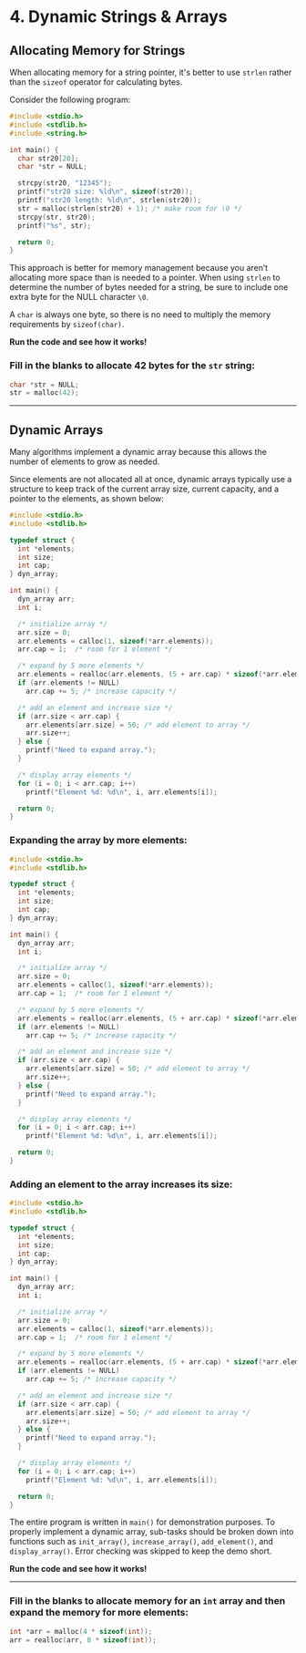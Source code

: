 # 4. Dynamic Strings & Arrays

## Allocating Memory for Strings

When allocating memory for a string pointer, it's better to use `strlen` rather than the `sizeof` operator for calculating bytes.

Consider the following program:

```c
#include <stdio.h>
#include <stdlib.h>
#include <string.h>

int main() {
  char str20[20];
  char *str = NULL;

  strcpy(str20, "12345");
  printf("str20 size: %ld\n", sizeof(str20));
  printf("str20 length: %ld\n", strlen(str20));
  str = malloc(strlen(str20) + 1); /* make room for \0 */
  strcpy(str, str20);
  printf("%s", str);

  return 0;
}
```

This approach is better for memory management because you aren’t allocating more space than is needed to a pointer. When using `strlen` to determine the number of bytes needed for a string, be sure to include one extra byte for the NULL character `\0`.

A `char` is always one byte, so there is no need to multiply the memory requirements by `sizeof(char)`.

**Run the code and see how it works!**

### Fill in the blanks to allocate 42 bytes for the `str` string:

```c
char *str = NULL;
str = malloc(42);
```

---

## Dynamic Arrays

Many algorithms implement a dynamic array because this allows the number of elements to grow as needed.

Since elements are not allocated all at once, dynamic arrays typically use a structure to keep track of the current array size, current capacity, and a pointer to the elements, as shown below:

```c
#include <stdio.h>
#include <stdlib.h>

typedef struct {
  int *elements;
  int size;
  int cap;
} dyn_array;

int main() {
  dyn_array arr;
  int i;

  /* initialize array */
  arr.size = 0;
  arr.elements = calloc(1, sizeof(*arr.elements));
  arr.cap = 1;  /* room for 1 element */

  /* expand by 5 more elements */
  arr.elements = realloc(arr.elements, (5 + arr.cap) * sizeof(*arr.elements));
  if (arr.elements != NULL)
    arr.cap += 5; /* increase capacity */

  /* add an element and increase size */  
  if (arr.size < arr.cap) {
    arr.elements[arr.size] = 50; /* add element to array */
    arr.size++;
  } else {
    printf("Need to expand array.");
  }

  /* display array elements */
  for (i = 0; i < arr.cap; i++)
    printf("Element %d: %d\n", i, arr.elements[i]);

  return 0;
}
```

### Expanding the array by more elements:

```c
#include <stdio.h>
#include <stdlib.h>

typedef struct {
  int *elements;
  int size;
  int cap;
} dyn_array;

int main() {
  dyn_array arr;
  int i;

  /* initialize array */
  arr.size = 0;
  arr.elements = calloc(1, sizeof(*arr.elements));
  arr.cap = 1;  /* room for 1 element */

  /* expand by 5 more elements */
  arr.elements = realloc(arr.elements, (5 + arr.cap) * sizeof(*arr.elements));
  if (arr.elements != NULL)
    arr.cap += 5; /* increase capacity */

  /* add an element and increase size */  
  if (arr.size < arr.cap) {
    arr.elements[arr.size] = 50; /* add element to array */
    arr.size++;
  } else {
    printf("Need to expand array.");
  }

  /* display array elements */
  for (i = 0; i < arr.cap; i++)
    printf("Element %d: %d\n", i, arr.elements[i]);

  return 0;
}
```

### Adding an element to the array increases its size:

```c
#include <stdio.h>
#include <stdlib.h>

typedef struct {
  int *elements;
  int size;
  int cap;
} dyn_array;

int main() {
  dyn_array arr;
  int i;

  /* initialize array */
  arr.size = 0;
  arr.elements = calloc(1, sizeof(*arr.elements));
  arr.cap = 1;  /* room for 1 element */

  /* expand by 5 more elements */
  arr.elements = realloc(arr.elements, (5 + arr.cap) * sizeof(*arr.elements));
  if (arr.elements != NULL)
    arr.cap += 5; /* increase capacity */

  /* add an element and increase size */  
  if (arr.size < arr.cap) {
    arr.elements[arr.size] = 50; /* add element to array */
    arr.size++;
  } else {
    printf("Need to expand array.");
  }

  /* display array elements */
  for (i = 0; i < arr.cap; i++)
    printf("Element %d: %d\n", i, arr.elements[i]);

  return 0;
}
```

The entire program is written in `main()` for demonstration purposes. To properly implement a dynamic array, sub-tasks should be broken down into functions such as `init_array()`, `increase_array()`, `add_element()`, and `display_array()`. Error checking was skipped to keep the demo short.

**Run the code and see how it works!**

---

### Fill in the blanks to allocate memory for an `int` array and then expand the memory for more elements:

```c
int *arr = malloc(4 * sizeof(int));
arr = realloc(arr, 8 * sizeof(int));
```
